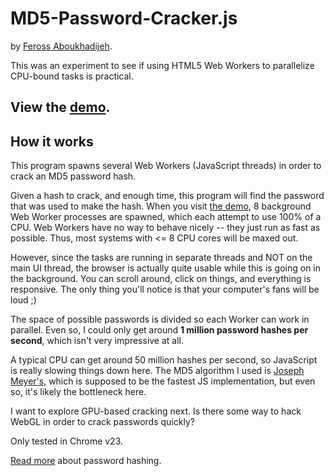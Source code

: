 # MD5-Password-Cracker.js

by [Feross Aboukhadijeh](http://feross.org).

This was an experiment to see if using HTML5 Web Workers to parallelize CPU-bound tasks is practical.

## View the [demo](http://feross.org/hacks/md5-password-cracker.js/).

## How it works

This program spawns several Web Workers (JavaScript threads) in order to crack an MD5 password hash.

Given a hash to crack, and enough time, this program will find the password that was used to make the hash. When you visit [the demo](http://feross.org/hacks/md5-password-cracker.js/), 8 background Web Worker processes are spawned, which each attempt to use 100% of a CPU. Web Workers have no way to behave nicely -- they just run as fast as possible. Thus, most systems with <= 8 CPU cores will be maxed out.

However, since the tasks are running in separate threads and NOT on the main UI thread, the browser is actually quite usable while this is going on in the background. You can scroll around, click on things, and everything is responsive. The only thing you'll notice is that your computer's fans will be loud ;) 

The space of possible passwords is divided so each Worker can work in parallel. Even so, I could only get around **1 million password hashes per second**, which isn't very impressive at all.

A typical CPU can get around 50 million hashes per second, so JavaScript is really slowing things down here. The MD5 algorithm I used is [Joseph Meyer's](http://www.myersdaily.org/joseph/javascript/md5-text.html), which is supposed to be the fastest JS implementation, but even so, it's likely the bottleneck here.

I want to explore GPU-based cracking next. Is there some way to hack WebGL in order to crack passwords quickly?

Only tested in Chrome v23.

[Read more](http://www.codinghorror.com/blog/2012/04/speed-hashing.html) about password hashing.
